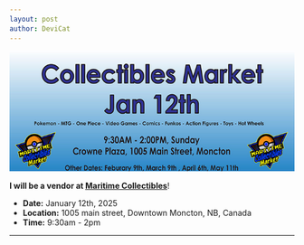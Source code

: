 ```yaml
---
layout: post
author: DeviCat
---
```


![](/img/MaritimeCollectiblesJan122025.jpg)

**I will be a vendor at [Maritime Collectibles](https://www.facebook.com/MaritimeCollectibles)**!


<!--card-->

- **Date:** January 12th, 2025
- **Location:** 1005 main street, Downtown Moncton, NB, Canada
- **Time:** 9:30am - 2pm

---